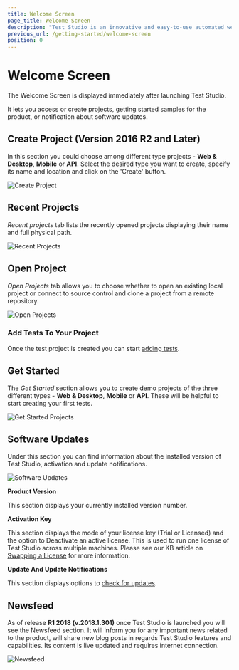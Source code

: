 ```yaml
---
title: Welcome Screen
page_title: Welcome Screen
description: "Test Studio is an innovative and easy-to-use automated web, WPF and load testing solution. Test Studio tests support essential technologies like ASP.NET AJAX, Silverlight, PHP and MVC. HTML5, Testing framework, functional testing, performance testing, load testing, exploratory testing, manual testing."
previous_url: /getting-started/welcome-screen
position: 0
---
```

# Welcome Screen

The Welcome Screen is displayed immediately after launching Test Studio.

It lets you access or create projects, getting started samples for the product, or notification about software updates.

## Create Project (Version 2016 R2 and Later)

In this section you could choose among different type projects - **Web & Desktop**, **Mobile** or **API**. Select the desired type you want to create, specify its name and location and click on the 'Create' button. 

![Create Project][1]

## Recent Projects

*Recent projects* tab lists the recently opened projects displaying their name and full physical path. 

![Recent Projects][2]

## Open Project

*Open Projects* tab allows you to choose whether to open an existing local project or connect to source control and clone a project from a remote repository. 

![Open Projects][3]

### Add Tests To Your Project

Once the test project is created you can start <a href="/getting-started/create-test-standalone/add-test" target="_blank">adding tests</a>.

## Get Started

The *Get Started* section allows you to create demo projects of the three different types - **Web & Desktop**, **Mobile** or **API**. These will be helpful to start creating your first tests.

![Get Started Projects][4]

## Software Updates

Under this section you can find information about the installed version of Test Studio, activation and update notifications.

![Software Updates][5]

**Product Version**

This section displays your currently installed version number.

**Activation Key**

This section displays the mode of your license key (Trial or Licensed) and the option to Deactivate an active license. This is used to run one license of Test Studio across multiple machines. Please see our KB article on <a href ="/knowledge-base/activation-kb/swap-license" target="_blank">Swapping a License</a> for more information.

**Update And Update Notifications**

This section displays options to <a href="/getting-started/installation/check-for-updates" target="_blank">check for updates</a>.

## Newsfeed

As of release **R1 2018 (v.2018.1.301)** once Test Studio is launched you will see the Newsfeed section. It will inform you for any important news related to the product, will share new blog posts in regards Test Studio features and capabilities. Its content is live updated and requires internet connection. 

![Newsfeed][6]

[1]: /img/getting-started/start-a-project/welcome-screen/fig1.png
[2]: /img/getting-started/start-a-project/welcome-screen/fig2.png
[3]: /img/getting-started/start-a-project/welcome-screen/fig3.png
[4]: /img/getting-started/start-a-project/welcome-screen/fig4.png
[5]: /img/getting-started/start-a-project/welcome-screen/fig5.png
[6]: /img/getting-started/start-a-project/welcome-screen/fig6.png